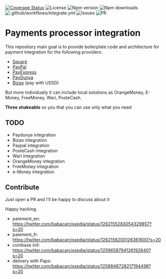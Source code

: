 [![Coverage Status](https://coveralls.io/repos/github/bcdbuddy/processor/badge.svg?branch=master)](https://coveralls.io/github/bcdbuddy/processor?branch=master)
![License](https://img.shields.io/npm/l/processor)
![Npm version](https://img.shields.io/npm/v/processor)
![Npm downloads](https://img.shields.io/npm/dm/processor)
![.github/workflows/integrate.yml](https://github.com/bcdbuddy/processor/workflows/.github/workflows/integrate.yml/badge.svg)
![Issues](https://img.shields.io/github/issues/bcdbuddy/processor)
![PR](https://img.shields.io/github/issues-pr/bcdbuddy/processor)
# Payments processor integration

This repository main goal is to provide boilerplate code and architecture for payment integration for the following providers:
- [Square](https://developer.squareup.com/docs/online-payment-options)
- [PayPal](https://paypal.com)
- [PayExpress](payexpresse.com)
- [PayDunya](https://paydunya.com)
- [Bizao](http://bizao.com/) (pay with USSD)

But more individually it can include local solutions as OrangeMoney, E-Money, FreeMoney, Wari, PosteCash.

**Three shakeable** so you that you can use only what you need


## TODO
- Paydunya integration
- Bizao integration
- Paypal integration
- PosteCash integration
- Wari integration
- OrangeMoney integration
- FreeMoney integration
- e-Money integration

## Contribute
Just open a PR and I'll be happy to discuss about it

Happy hacking.

- paiement_en: https://twitter.com/babacarcissedia/status/1262155283054329857?s=20
- paiement_fr: https://twitter.com/babacarcissedia/status/1262156200126361600?s=20
- coinbase init: https://twitter.com/babacarcissedia/status/1259658794126192640?s=20
- delivery with Paps: https://twitter.com/babacarcissedia/status/1258848728217194498?s=20

